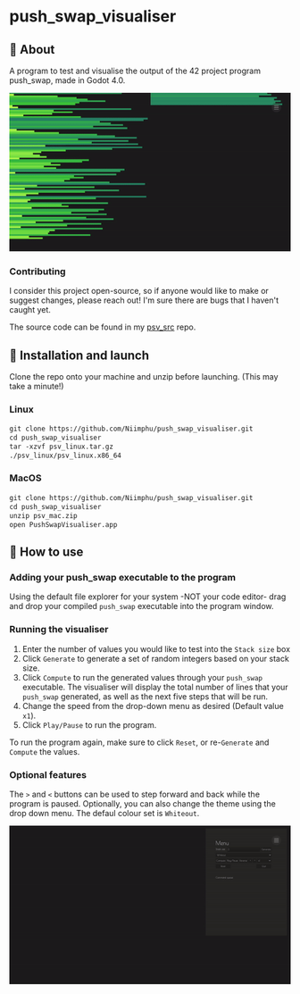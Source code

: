 # push_swap_visualiser
## 🌙 About
A program to test and visualise the output of the 42 project program push_swap, made in Godot 4.0.

<img src='https://github.com/Niimphu/push_swap_visualiser/blob/main/gifs/psv_demo.gif' width='800'>

### Contributing
I consider this project open-source, so if anyone would like to make or suggest changes, please reach out! I'm sure there are bugs that I haven't caught yet.

The source code can be found in my [psv_src](https://github.com/Niimphu/psv_src) repo.

## 🌙 Installation and launch

Clone the repo onto your machine and unzip before launching. (This may take a minute!)

### Linux

```
git clone https://github.com/Niimphu/push_swap_visualiser.git
cd push_swap_visualiser
tar -xzvf psv_linux.tar.gz
./psv_linux/psv_linux.x86_64
```

### MacOS

```
git clone https://github.com/Niimphu/push_swap_visualiser.git
cd push_swap_visualiser
unzip psv_mac.zip
open PushSwapVisualiser.app
```

## 🌙 How to use


### Adding your push_swap executable to the program

Using the default file explorer for your system -NOT your code editor- drag and drop your compiled `push_swap` executable into the program window.

### Running the visualiser

1. Enter the number of values you would like to test into the `Stack size` box 
2. Click `Generate` to generate a set of random integers based on your stack size.
3. Click `Compute` to run the generated values through your `push_swap` executable. The visualiser will display the total number of lines that your `push_swap` generated, as well as the next five steps that will be run.
4. Change the speed from the drop-down menu as desired (Default value `x1`).
5. Click `Play/Pause` to run the program.

To run the program again, make sure to click `Reset`, or re-`Generate` and `Compute` the values.

### Optional features

The `>` and `<` buttons can be used to step forward and back while the program is paused.
Optionally, you can also change the theme using the drop down menu. The defaul colour set is `Whiteout`.

<img src='https://github.com/Niimphu/push_swap_visualiser/blob/main/gifs/psv_howto.gif' width='800'>

